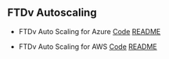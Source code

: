 ## FTDv Autoscaling

* FTDv Auto Scaling for Azure [Code](autoscale/azure/NGFWv6.6.0/) [README](autoscale/azure/NGFWv6.6.0/README.md)

* FTDv Auto Scaling for AWS [Code](autoscale/aws/NGFWv6.6.0/) [README](autoscale/aws/NGFWv6.6.0/README.md)
